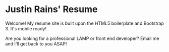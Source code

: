 # Justin Rains' Resume

Welcome! My resume site is built upon the HTML5 boilerplate and Bootstrap 3. It's mobile ready!

Are you looking for a professional LAMP or front end developer? Email me and I'll get back to you ASAP!